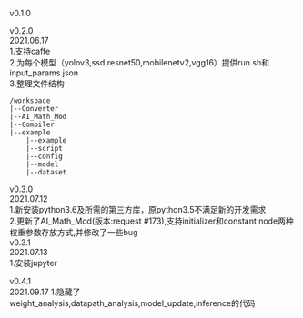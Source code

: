 v0.1.0  

v0.2.0  
2021.06.17  
1.支持caffe  
2.为每个模型（yolov3,ssd,resnet50,mobilenetv2,vgg16）提供run.sh和input_params.json  
3.整理文件结构  
``````
/workspace
|--Converter
|--AI_Math_Mod
|--Compiler
|--example
    |--example
    |--script
    |--config
    |--model
    |--dataset
``````

v0.3.0  
2021.07.12  
1.新安装python3.6及所需的第三方库，原python3.5不满足新的开发需求  
2.更新了AI_Math_Mod(版本:request #173),支持initializer和constant node两种权重参数存放方式,并修改了一些bug   
v0.3.1  
2021.07.13  
1.安装jupyter  

v0.4.1  
2021.09.17
1.隐藏了weight_analysis,datapath_analysis,model_update,inference的代码
